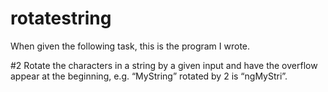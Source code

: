 # rotatestring

When given the following task, this is the program I wrote.

#2  Rotate the characters in a string by a given input and have the overflow appear at the beginning, 
e.g. “MyString” rotated by 2 is “ngMyStri”.
